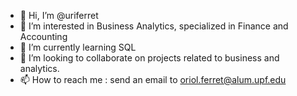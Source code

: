 - 👋 Hi, I’m @uriferret
- 👀 I’m interested in Business Analytics, specialized in Finance and Accounting
- 🌱 I’m currently learning SQL
- 💞️ I’m looking to collaborate on projects related to business and analytics.
- 📫 How to reach me : send an email to oriol.ferret@alum.upf.edu

<!---
uriferret/uriferret is a ✨ special ✨ repository because its `README.md` (this file) appears on your GitHub profile.
You can click the Preview link to take a look at your changes.
--->
